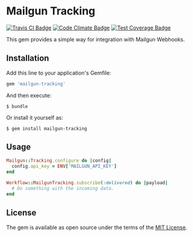 # Mailgun Tracking

[![Travis CI Badge](https://travis-ci.org/Chubchenko/mailgun-tracking.svg?branch=master)](https://travis-ci.org/Chubchenko/mailgun-tracking)
[![Code Climate Badge](https://codeclimate.com/github/Chubchenko/mailgun-tracking/badges/gpa.svg)](https://codeclimate.com/github/Chubchenko/mailgun-tracking)
[![Test Coverage Badge](https://codeclimate.com/github/Chubchenko/mailgun-tracking/badges/coverage.svg)](https://codeclimate.com/github/Chubchenko/mailgun-tracking/coverage)

This gem provides a simple way for integration with Mailgun Webhooks.

## Installation

Add this line to your application's Gemfile:

```ruby
gem 'mailgun-tracking'
```

And then execute:

    $ bundle

Or install it yourself as:

    $ gem install mailgun-tracking

## Usage

```ruby
Mailgun::Tracking.configure do |config|
  config.api_key = ENV['MAILGUN_API_KEY']
end

Workflow::MailgunTracking.subscribe(:delivered) do |payload|
  # Do something with the incoming data.
end
```

## License

The gem is available as open source under the terms of the [MIT License](http://opensource.org/licenses/MIT).
